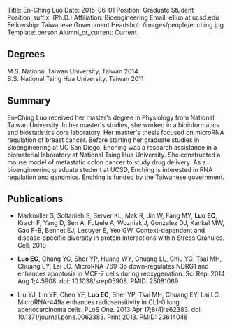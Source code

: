 Title: En-Ching Luo
Date: 2015-06-01
Position: Graduate Student
Position_suffix: (Ph.D.)
Affiliation: Bioengineering
Email: e1luo at ucsd.edu
Fellowship: Taiwanese Government
Headshot: /images/people/enching.jpg
Template: person
Alumni_or_current: Current
<!-- Status: draft -->

## Degrees

M.S. National Taiwan University, Taiwan 2014<br>
B.S. National Tsing Hua University, Taiwan 2011<br>


## Summary

En-Ching Luo received her master's degree in Physiology from National Taiwan University. In her master's studies, she worked in a bioinformatics and biostatistics core laboratory. Her master's thesis focused on microRNA regulation of breast cancer. Before starting her graduate studies in Bioengineering at UC San Diego, Enching was a research assistance in a biomaterial laboratory at National Tsing Hua University. She constructed a mouse model of metastatic colon cancer to study drug delivery. As a bioengineering graduate student at UCSD, Enching is interested in RNA regulation and genomics. Enching is funded by the Taiwanese government.

## Publications
* Markmiller S, Soltanieh S, Server KL, Mak R, Jin W, Fang MY, **Luo EC**, Krach F, Yang D, Sen A, Fulzele A, Wozniak J, Gonzalez DJ, Kankel MW, Gao F-B, Bennet EJ, Lecuyer E, Yeo GW. Context-dependent and disease-specific diversity in protein interactions within Stress Granules. Cell, 2018

* **Luo EC**, Chang YC, Sher YP, Huang WY, Chuang LL, Chiu YC, Tsai MH, Chuang EY, Lai LC. MicroRNA-769-3p down-regulates NDRG1 and enhances apoptosis in MCF-7 cells during reoxygenation. Sci Rep. 2014 Aug 1;4:5908. doi: 10.1038/srep05908. PMID: 25081069

* Liu YJ, Lin YF, Chen YF, **Luo EC**, Sher YP, Tsai MH, Chuang EY, Lai LC. MicroRNA-449a enhances radiosensitivity in CL1-0 lung adenocarcinoma cells. PLoS One. 2013 Apr 17;8(4):e62383. doi: 10.1371/journal.pone.0062383. Print 2013. PMID: 23614048